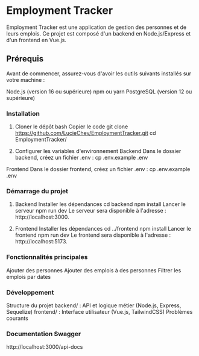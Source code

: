 # Employment Tracker
Employment Tracker est une application de gestion des personnes et de leurs emplois. Ce projet est composé d'un backend en Node.js/Express et d'un frontend en Vue.js.

## Prérequis
Avant de commencer, assurez-vous d'avoir les outils suivants installés sur votre machine :

Node.js (version 16 ou supérieure)
npm ou yarn
PostgreSQL (version 12 ou supérieure)


### Installation
1. Cloner le dépôt
bash
Copier le code
git clone https://github.com/LucieChev/EmploymentTracker.git
cd EmploymentTracker/

2. Configurer les variables d'environnement
Backend
Dans le dossier backend, créez un fichier .env : 
cp .env.example .env

Frontend
Dans le dossier frontend, créez un fichier .env :
cp .env.example .env

### Démarrage du projet
1. Backend
Installer les dépendances
    cd backend
    npm install
Lancer le serveur
    npm run dev
Le serveur sera disponible à l'adresse : http://localhost:3000.

2. Frontend
Installer les dépendances
    cd ../frontend
    npm install
Lancer le frontend
    npm run dev
Le frontend sera disponible à l'adresse : http://localhost:5173.

### Fonctionnalités principales
Ajouter des personnes
Ajouter des emplois à des personnes
Filtrer les emplois par dates


### Développement
Structure du projet
backend/ : API et logique métier (Node.js, Express, Sequelize)
frontend/ : Interface utilisateur (Vue.js, TailwindCSS)
Problèmes courants

### Documentation Swagger
http://localhost:3000/api-docs
